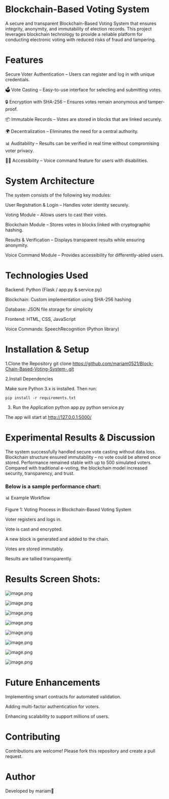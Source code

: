  # Blockchain-Based Voting System

A secure and transparent Blockchain-Based Voting System that ensures integrity, anonymity, and immutability of election records. This project leverages blockchain technology to provide a reliable platform for conducting electronic voting with reduced risks of fraud and tampering.

# Features

 Secure Voter Authentication – Users can register and log in with unique credentials.

🗳️ Vote Casting – Easy-to-use interface for selecting and submitting votes.

🔒 Encryption with SHA-256 – Ensures votes remain anonymous and tamper-proof.

📦 Immutable Records – Votes are stored in blocks that are linked securely.

🌍 Decentralization – Eliminates the need for a central authority.

📊 Auditability – Results can be verified in real time without compromising voter privacy.

🧑‍🦽 Accessibility – Voice command feature for users with disabilities.

# System Architecture

  The system consists of the following key modules:

  User Registration & Login – Handles voter identity securely.

  Voting Module – Allows users to cast their votes.

  Blockchain Module – Stores votes in blocks linked with cryptographic hashing.

  Results & Verification – Displays transparent results while ensuring anonymity.

  Voice Command Module – Provides accessibility for differently-abled users.

# Technologies Used

  Backend: Python (Flask / app.py & service.py)

  Blockchain: Custom implementation using SHA-256 hashing

  Database: JSON file storage for simplicity

  Frontend: HTML, CSS, JavaScript

  Voice Commands: SpeechRecognition (Python library)

 # Installation & Setup
  1️.Clone the Repository
  git clone https://github.com/mariam0521/Block-Chain-Based-Voting-System-.git

  2.Install Dependencies

   Make sure Python 3.x is installed. Then run:

    pip install -r requirements.txt

   3. Run the Application
    python app.py
    python service.py


The app will start at http://127.0.0.1:5000/

# Experimental Results & Discussion

The system successfully handled secure vote casting without data loss.
Blockchain structure ensured immutability – no vote could be altered once stored.
Performance remained stable with up to 500 simulated voters.
Compared with traditional e-voting, the blockchain model increased security, transparency, and trust.

### Below is a sample performance chart:

📊 Example Workflow

  Figure 1: Voting Process in Blockchain-Based Voting System

  Voter registers and logs in.

  Vote is cast and encrypted.

  A new block is generated and added to the chain.

  Votes are stored immutably.

  Results are tallied transparently.

# Results Screen Shots:

![image.png](https://github.com/mariam0521/Block-Chain-Based-Voting-System-/blob/156d1f8ce9845a0cb11e62b910a5aaab01769702/result.jpg)


![image.png](https://github.com/mariam0521/Block-Chain-Based-Voting-System-/blob/764194a2573c936ee0c81c4607f4ef88c8994ff8/result2.jpg?raw=true)



![image.png](https://github.com/mariam0521/Block-Chain-Based-Voting-System-/blob/764194a2573c936ee0c81c4607f4ef88c8994ff8/result3.jpg)


![image.png](https://github.com/mariam0521/Block-Chain-Based-Voting-System-/blob/b58a1da677d3ee3c7fed9ede5b6f953ed4835d69/reul8.jpg)


![image.png](https://github.com/mariam0521/Block-Chain-Based-Voting-System-/blob/764194a2573c936ee0c81c4607f4ef88c8994ff8/result4.jpg)



![image.png](https://github.com/mariam0521/Block-Chain-Based-Voting-System-/blob/764194a2573c936ee0c81c4607f4ef88c8994ff8/reult5.jpg)



![image.png](https://github.com/mariam0521/Block-Chain-Based-Voting-System-/blob/764194a2573c936ee0c81c4607f4ef88c8994ff8/result6.jpg)


![image.png](https://github.com/mariam0521/Block-Chain-Based-Voting-System-/blob/764194a2573c936ee0c81c4607f4ef88c8994ff8/result7.jpg)


# Future Enhancements

  Implementing smart contracts for automated validation.

  Adding multi-factor authentication for voters.

  Enhancing scalability to support millions of users.



# Contributing

Contributions are welcome! Please fork this repository and create a pull request.

# Author

Developed by mariam🦋





